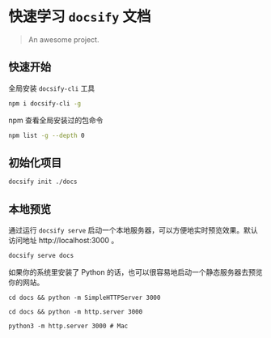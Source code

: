 # 快速学习 `docsify` 文档

> An awesome project.


## 快速开始
全局安装 `docsify-cli` 工具

```bash
npm i docsify-cli -g
```

npm 查看全局安装过的包命令

```bash
npm list -g --depth 0
```

## 初始化项目
```bash
docsify init ./docs
```

## 本地预览
通过运行 `docsify serve` 启动一个本地服务器，可以方便地实时预览效果。默认访问地址 http://localhost:3000 。
```bash
docsify serve docs
```

如果你的系统里安装了 Python 的话，也可以很容易地启动一个静态服务器去预览你的网站。
```python2
cd docs && python -m SimpleHTTPServer 3000
```
```python3
cd docs && python -m http.server 3000

python3 -m http.server 3000 # Mac
```

